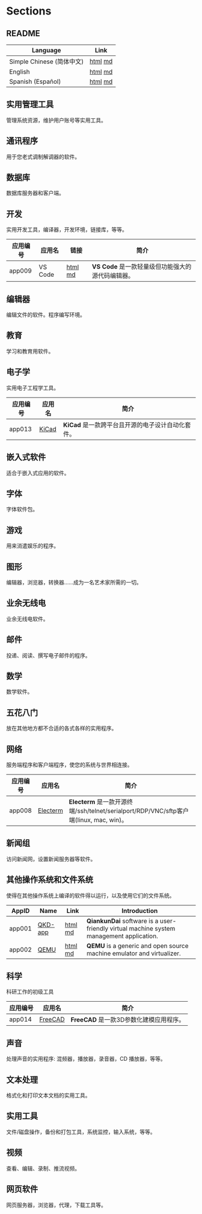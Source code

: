 # Sections

## README
| Language | Link |
|----------|------|
| Simple Chinese (简体中文) | [html](./index.html) [md](./README.md) |
| English | [html](./index.en.html) [md](./README.en.md) |
| Spanish (Español) | [html](./index.es.html) [md](./README.es.md) |

## 实用管理工具
管理系统资源，维护用户账号等实用工具。

## 通讯程序
用于您老式调制解调器的软件。

## 数据库
数据库服务器和客户端。

## 开发
实用开发工具，编译器，开发环境，链接库，等等。

| 应用编号 | 应用名 | 链接 | 简介 |
|---------|--------|-----|------|
| app009  | VS Code | [html](../app/app009/index.en.html) [md](../app/app009/README.en.html) | **VS Code** 是一款轻量级但功能强大的源代码编辑器。 |

## 编辑器
编辑文件的软件。程序编写环境。

## 教育
学习和教育用软件。

## 电子学
实用电子工程学工具。

| 应用编号 | 应用名 | 简介 |
|---------|--------|------|
| app013  | [KiCad](../app/app013/) | **KiCad** 是一款跨平台且开源的电子设计自动化套件。 |

## 嵌入式软件
适合于嵌入式应用的软件。

## 字体
字体软件包。

## 游戏
用来消遣娱乐的程序。

## 图形
编辑器，浏览器，转换器……成为一名艺术家所需的一切。

## 业余无线电
业余无线电软件。

## 邮件
投递、阅读、撰写电子邮件的程序。

## 数学
数学软件。

## 五花八门
放在其他地方都不合适的各式各样的实用程序。

## 网络
服务端程序和客户端程序，使您的系统与世界相连接。

| 应用编号 | 应用名 | 简介 |
|---------|--------|------|
| app008  | [Electerm](../app/app008/) | **Electerm** 是一款开源终端/ssh/telnet/serialport/RDP/VNC/sftp客户端(linux, mac, win)。 |

## 新闻组
访问新闻网，设置新闻服务器等软件。

## 其他操作系统和文件系统
使得在其他操作系统上编译的软件得以运行，以及使用它们的文件系统。

| AppID   | Name   | Link | Introduction |
|---------|--------|------|--------------|
| app001  | [QKD-app](https://github.com/david921518/qkd-app/) | [html](../app/app001/index.en.html) [md](../app/app001/README.en.md) | **QiankunDai** software is a user-friendly virtual machine system management application. |
| app002  | [QEMU](https://www.qemu.org/) | [html](../app/app002/index.en.html) [md](../app/app002/README.en.md) | **QEMU** is a generic and open source machine emulator and virtualizer. |

## 科学
科研工作的初级工具

| 应用编号 | 应用名 | 简介 |
|---------|--------|------|
| app014  | [FreeCAD](../app/app014/) | **FreeCAD** 是一款3D参数化建模应用程序。 |

## 声音
处理声音的实用程序: 混频器，播放器，录音器，CD 播放器，等等。

## 文本处理
格式化和打印文本文档的实用工具。

## 实用工具
文件/磁盘操作，备份和打包工具，系统监控，输入系统，等等。

## 视频
查看、编辑、录制、推流视频。

## 网页软件
网页服务器，浏览器，代理，下载工具等。

